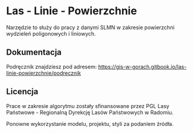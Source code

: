 # Las - Linie - Powierzchnie

Narzędzie to służy do pracy z danymi SLMN w zakresie powierzchni wydzieleń poligonowych i liniowych.

## Dokumentacja

Podręcznik znajdziesz pod adresem: https://gis-w-gorach.gitbook.io/las-linie-powierzchnie/podrecznik

## Licencja

Prace w zakresie algorytmu zostały sfinansowane przez PGL Lasy Państwowe - Regionalną Dyrekcję Lasów Państwowych w Radomiu.&#x20;

Ponowne wykorzystanie modelu, projektu, styli za podaniem źródła.
